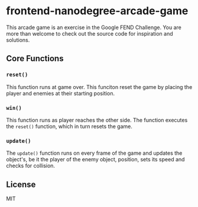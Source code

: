 # frontend-nanodegree-arcade-game

This arcade game is an exercise in the Google FEND Challenge.
You are more than welcome to check out the source code for inspiration and solutions.


## Core Functions

### `reset()`
This function runs at game over.
This funciton reset the game by placing the player and enemies at their starting position.

### `win()`
This function runs as player reaches the other side. The function executes the `reset()` function, which in turn resets the game.

### `update()`
The `update()` function runs on every frame of the game and updates the object's, be it the player of the enemy object, position, sets its speed and checks for collision.


License
----

MIT